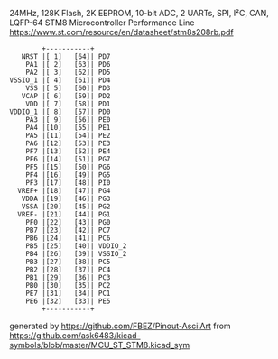 24MHz, 128K Flash, 2K EEPROM, 10-bit ADC, 2 UARTs, SPI, I²C, CAN, LQFP-64
STM8 Microcontroller Performance Line
https://www.st.com/resource/en/datasheet/stm8s208rb.pdf


	        +-----------+
	   NRST |[ 1]   [64]| PD7
	    PA1 |[ 2]   [63]| PD6
	    PA2 |[ 3]   [62]| PD5
	VSSIO_1 |[ 4]   [61]| PD4
	    VSS |[ 5]   [60]| PD3
	   VCAP |[ 6]   [59]| PD2
	    VDD |[ 7]   [58]| PD1
	VDDIO_1 |[ 8]   [57]| PD0
	    PA3 |[ 9]   [56]| PE0
	    PA4 |[10]   [55]| PE1
	    PA5 |[11]   [54]| PE2
	    PA6 |[12]   [53]| PE3
	    PF7 |[13]   [52]| PE4
	    PF6 |[14]   [51]| PG7
	    PF5 |[15]   [50]| PG6
	    PF4 |[16]   [49]| PG5
	    PF3 |[17]   [48]| PI0
	  VREF+ |[18]   [47]| PG4
	   VDDA |[19]   [46]| PG3
	   VSSA |[20]   [45]| PG2
	  VREF- |[21]   [44]| PG1
	    PF0 |[22]   [43]| PG0
	    PB7 |[23]   [42]| PC7
	    PB6 |[24]   [41]| PC6
	    PB5 |[25]   [40]| VDDIO_2
	    PB4 |[26]   [39]| VSSIO_2
	    PB3 |[27]   [38]| PC5
	    PB2 |[28]   [37]| PC4
	    PB1 |[29]   [36]| PC3
	    PB0 |[30]   [35]| PC2
	    PE7 |[31]   [34]| PC1
	    PE6 |[32]   [33]| PE5
	        +-----------+


generated by https://github.com/FBEZ/Pinout-AsciiArt from https://github.com/ask6483/kicad-symbols/blob/master/MCU_ST_STM8.kicad_sym
